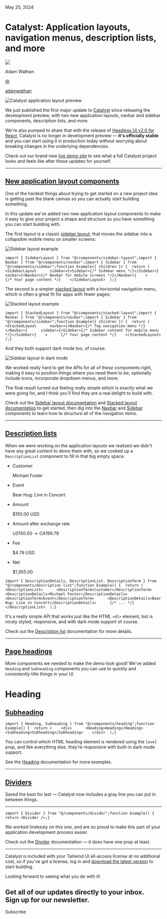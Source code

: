 <!--$-->

<!--/$-->

May 25, 2024

# Catalyst: Application layouts, navigation menus, description lists, and more

![](/_next/image?url=%2F_next%2Fstatic%2Fmedia%2Fadamwathan.f69b0b90.jpg\&w=96\&q=75)

Adam Wathan

[@](https://twitter.com/adamwathan)

<!-- -->

[adamwathan](https://twitter.com/adamwathan)

![Catalyst application layout preview](/_next/image?url=%2F_next%2Fstatic%2Fmedia%2Fcatalyst-header.5da8820a.jpg\&w=3840\&q=75)

We just published the first major update to [Catalyst](https://tailwindui.com/templates/catalyst) since releasing the development preview, with two new application layouts, navbar and sidebar components, description lists, and more.

We're also pumped to share that with the release of [Headless UI v2.0 for React](/blog/headless-ui-v2), Catalyst is no longer in development preview — **it's officially stable** and you can start using it in production today without worrying about breaking changes in the underlying dependencies.

Check out our brand new [live demo site](https://catalyst-demo.tailwindui.com) to see what a full Catalyst project looks and feels like after these updates for yourself.

***

## [New application layout components](#new-application-layout-components)

One of the hardest things about trying to get started on a new project idea is getting past the blank canvas so you can actually start building something.

In this update we've added two new application layout components to make it easy to give your project a shape and structure so you have something you can start building with.

The first layout is a classic [sidebar layout](https://catalyst.tailwindui.com/docs/sidebar-layout), that moves the sidebar into a collapsible mobile menu on smaller screens:

![Sidebar layout example](/_next/image?url=%2F_next%2Fstatic%2Fmedia%2Fsidebar-layout.e72f12e0.jpg\&w=3840\&q=75)

```
import { SidebarLayout } from "@/components/sidebar-layout";import { Navbar } from "@/components/navbar";import { Sidebar } from "@/components/sidebar";function Example({ children }) {  return (    <SidebarLayout      sidebar={<Sidebar>{/* Sidebar menu */}</Sidebar>}      navbar={<Navbar>{/* Navbar for mobile screens */}</Navbar>}    >      {/* Your page content */}    </SidebarLayout>  );}
```

The second is a simpler [stacked layout](https://catalyst.tailwindui.com/docs/stacked-layout) with a horizontal navigation menu, which is often a great fit for apps with fewer pages:

![Stacked layout example](/_next/image?url=%2F_next%2Fstatic%2Fmedia%2Fstacked-layout.ec57a472.jpg\&w=3840\&q=75)

```
import { StackedLayout } from "@/components/stacked-layout";import { Navbar } from "@/components/navbar";import { Sidebar } from "@/components/sidebar";function Example({ children }) {  return (    <StackedLayout      navbar={<Navbar>{/* Top navigation menu */}</Navbar>}      sidebar={<Sidebar>{/* Sidebar content for mobile menu */}</Sidebar>}    >      {/* Your page content */}    </StackedLayout>  );}
```

And they both support dark mode too, of course:

![Sidebar layout in dark mode](/_next/image?url=%2F_next%2Fstatic%2Fmedia%2Flayout-dark-mode.29f2de5c.jpg\&w=3840\&q=75)

We worked really hard to get the APIs for all of these components right, making it easy to position things where you need them to be, optionally include icons, incorporate dropdown menus, and more.

The final result turned out feeling really simple which is exactly what we were going for, and I think you'll find they are a real delight to build with.

Check out the [Sidebar layout documentation](https://catalyst.tailwindui.com/docs/sidebar-layout) and [Stacked layout documentation](https://catalyst.tailwindui.com/docs/stacked-layout) to get started, then dig into the [Navbar](https://catalyst.tailwindui.com/docs/navbar) and [Sidebar](https://catalyst.tailwindui.com/docs/sidebar) components to learn how to structure all of the navigation items.

***

## [Description lists](#description-lists)

When we were working on the application layouts we realized we didn't have any great content to demo them with, so we cooked up a `DescriptionList` component to fill in that big empty space.

- Customer

  Michael Foster

- Event

  Bear Hug: Live in Concert

- Amount

  $150.00 USD

- Amount after exchange rate

  US$150.00 → CA$199.79

- Fee

  $4.79 USD

- Net

  $1,955.00

```
import { DescriptionDetails, DescriptionList, DescriptionTerm } from "@/components/description-list";function Example() {  return (    <DescriptionList>      <DescriptionTerm>Customer</DescriptionTerm>      <DescriptionDetails>Michael Foster</DescriptionDetails>      <DescriptionTerm>Event</DescriptionTerm>      <DescriptionDetails>Bear Hug: Live in Concert</DescriptionDetails>      {/* ... */}    </DescriptionList>  );}
```

It's a really simple API that works just like the HTML `<dl>` element, but is nicely styled, responsive, and with dark mode support of course.

Check out the [Description list](https://catalyst.tailwindui.com/docs/description-list) documentation for more details.

***

## [Page headings](#page-headings)

More components we needed to make the demo look good! We've added `Heading` and `Subheading` components you can use to quickly and consistently title things in your UI.

# Heading

## [Subheading](#subheading)

```
import { Heading, Subheading } from "@/components/heading";function Example() {  return (    <div>      <Heading>Heading</Heading>      <Subheading>Subheading</Subheading>    </div>  );}
```

You can control which HTML heading element is rendered using the `level` prop, and like everything else, they're responsive with built-in dark mode support.

See the [Heading](https://catalyst.tailwindui.com/docs/heading) documentation for more examples.

***

## [Dividers](#dividers)

Saved the best for last — Catalyst now includes a gray line you can put in between things.

***

```
import { Divider } from "@/components/divider";function Example() {  return <Divider />;}
```

We worked tirelessly on this one, and are so proud to make this part of your application development process easier.

Check out the [Divider](https://catalyst.tailwindui.com/docs/divider) documentation — it does have one prop at least.

***

Catalyst is included with your Tailwind UI all-access license at no additional cost, so if you've got a license, log in and [download the latest version](https://tailwindui.com/templates/catalyst) to start building.

Looking forward to seeing what you do with it!

Get all of our updates directly to your inbox.\
Sign up for our newsletter.
---------------------------

Subscribe

<!--$-->

<!--/$-->
